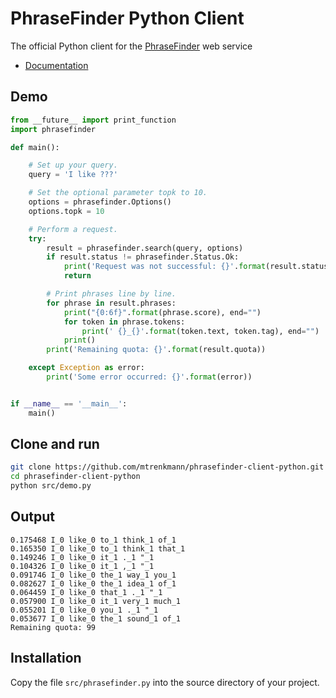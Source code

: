 # PhraseFinder Python Client

The official Python client for the [PhraseFinder](http://phrasefinder.io) web service

* [Documentation](https://mtrenkmann.github.io/phrasefinder-client-python/)

## Demo

```python
from __future__ import print_function
import phrasefinder

def main():

    # Set up your query.
    query = 'I like ???'

    # Set the optional parameter topk to 10.
    options = phrasefinder.Options()
    options.topk = 10

    # Perform a request.
    try:
        result = phrasefinder.search(query, options)
        if result.status != phrasefinder.Status.Ok:
            print('Request was not successful: {}'.format(result.status))
            return

        # Print phrases line by line.
        for phrase in result.phrases:
            print("{0:6f}".format(phrase.score), end="")
            for token in phrase.tokens:
                print(' {}_{}'.format(token.text, token.tag), end="")
            print()
        print('Remaining quota: {}'.format(result.quota))

    except Exception as error:
        print('Some error occurred: {}'.format(error))


if __name__ == '__main__':
    main()
```

## Clone and run

```sh
git clone https://github.com/mtrenkmann/phrasefinder-client-python.git
cd phrasefinder-client-python
python src/demo.py
```

## Output

```
0.175468 I_0 like_0 to_1 think_1 of_1
0.165350 I_0 like_0 to_1 think_1 that_1
0.149246 I_0 like_0 it_1 ._1 "_1
0.104326 I_0 like_0 it_1 ,_1 "_1
0.091746 I_0 like_0 the_1 way_1 you_1
0.082627 I_0 like_0 the_1 idea_1 of_1
0.064459 I_0 like_0 that_1 ._1 "_1
0.057900 I_0 like_0 it_1 very_1 much_1
0.055201 I_0 like_0 you_1 ._1 "_1
0.053677 I_0 like_0 the_1 sound_1 of_1
Remaining quota: 99
```

## Installation

Copy the file `src/phrasefinder.py` into the source directory of your project.

